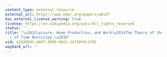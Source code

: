 ```yaml
---
content_type: external-resource
external_url: https://www.nber.org/papers/w0137
has_external_license_warning: true
license: https://en.wikipedia.org/wiki/All_rights_reserved
status: ''
title: "\u201CLeisure, Home Production, and Work\u2014The Theory of the Allocation\
  \ of Time Revisited.\u201D"
uid: a2430b91-d447-4050-b022-14749fdc1f02
wayback_url: ''
---
```

